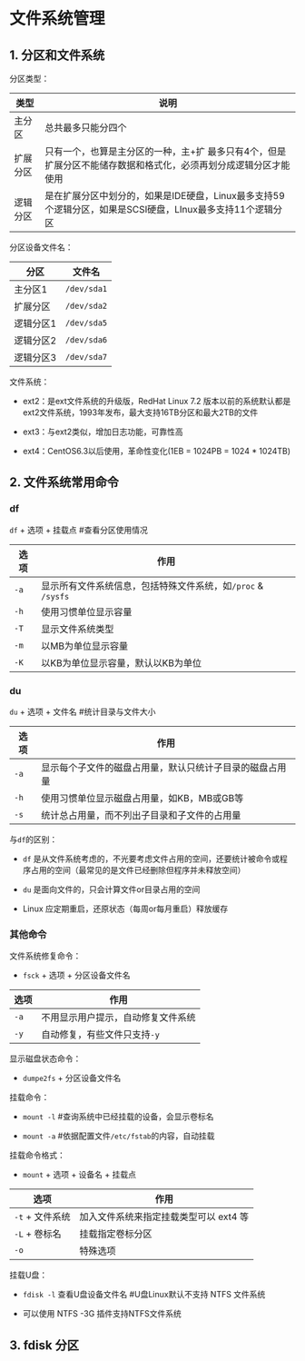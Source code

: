 # 文件系统管理

## 1. 分区和文件系统

分区类型：

| 类型   | 说明                                                              |
| ---- | --------------------------------------------------------------- |
| 主分区  | 总共最多只能分四个                                                       |
| 扩展分区 | 只有一个，也算是主分区的一种，主+扩 最多只有4个，但是扩展分区不能储存数据和格式化，必须再划分成逻辑分区才能使用       |
| 逻辑分区 | 是在扩展分区中划分的，如果是IDE硬盘，Linux最多支持59个逻辑分区，如果是SCSI硬盘，LInux最多支持11个逻辑分区 |

分区设备文件名：

| 分区    | 文件名         |
| ----- | ----------- |
| 主分区1  | `/dev/sda1` |
| 扩展分区  | `/dev/sda2` |
| 逻辑分区1 | `/dev/sda5` |
| 逻辑分区2 | `/dev/sda6` |
| 逻辑分区3 | `/dev/sda7` |

文件系统：

- ext2：是ext文件系统的升级版，RedHat Linux 7.2 版本以前的系统默认都是ext2文件系统，1993年发布，最大支持16TB分区和最大2TB的文件

- ext3：与ext2类似，增加日志功能，可靠性高

- ext4：CentOS6.3以后使用，革命性变化(1EB = 1024PB = 1024 * 1024TB)

## 2. 文件系统常用命令

### df

`df` + 选项 + 挂载点    #查看分区使用情况

| 选项   | 作用                                      |
| ---- | --------------------------------------- |
| `-a` | 显示所有文件系统信息，包括特殊文件系统，如`/proc` & `/sysfs` |
| `-h` | 使用习惯单位显示容量                              |
| `-T` | 显示文件系统类型                                |
| `-m` | 以MB为单位显示容量                              |
| `-K` | 以KB为单位显示容量，默认以KB为单位                     |

### du

`du` + 选项 + 文件名    #统计目录与文件大小

| 选项   | 作用                           |
| ---- | ---------------------------- |
| `-a` | 显示每个子文件的磁盘占用量，默认只统计子目录的磁盘占用量 |
| `-h` | 使用习惯单位显示磁盘占用量，如KB，MB或GB等     |
| `-s` | 统计总占用量，而不列出子目录和子文件的占用量       |

与`df`的区别：

- `df` 是从文件系统考虑的，不光要考虑文件占用的空间，还要统计被命令或程序占用的空间（最常见的是文件已经删除但程序并未释放空间）

- `du` 是面向文件的，只会计算文件or目录占用的空间

- Linux 应定期重启，还原状态（每周or每月重启）释放缓存

### 其他命令

文件系统修复命令：

- `fsck` + 选项 + 分区设备文件名

| 选项   | 作用                |
| ---- | ----------------- |
| `-a` | 不用显示用户提示，自动修复文件系统 |
| `-y` | 自动修复，有些文件只支持`-y`  |

显示磁盘状态命令：

- `dumpe2fs` + 分区设备文件名

挂载命令：

- `mount -l`    #查询系统中已经挂载的设备，会显示卷标名

- `mount -a`    #依据配置文件`/etc/fstab`的内容，自动挂载

挂载命令格式：

- `mount` + 选项 + 设备名 + 挂载点

| 选项          | 作用                     |
| ----------- | ---------------------- |
| `-t` + 文件系统 | 加入文件系统来指定挂载类型可以 ext4 等 |
| `-L` + 卷标名  | 挂载指定卷标分区               |
| `-o`        | 特殊选项                   |

挂载U盘：

- `fdisk -l` 查看U盘设备文件名    #U盘Linux默认不支持 NTFS 文件系统

- 可以使用 NTFS -3G 插件支持NTFS文件系统

## 3. fdisk 分区


